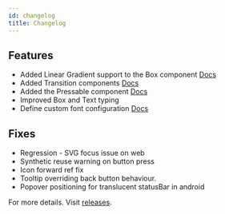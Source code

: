 ```yaml
---
id: changelog
title: Changelog
---
```


## Features

- Added Linear Gradient support to the Box component [Docs](box#with-linear-gradient)
- Added Transition components [Docs](presence-transition)
- Added the Pressable component [Docs](pressable)
- Improved Box and Text typing
- Define custom font configuration [Docs](customizingFonts)

## Fixes

- Regression - SVG focus issue on web
- Synthetic reuse warning on button press
- Icon forward ref fix
- Tooltip overriding back button behaviour.
- Popover positioning for translucent statusBar in android

For more details. Visit [releases](https://github.com/GeekyAnts/NativeBase/releases/tag/v3.0.0-next.38).
